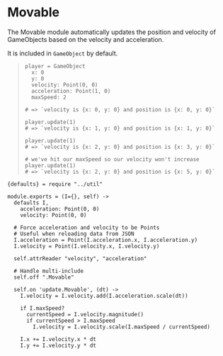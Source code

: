 Movable
=======

The Movable module automatically updates the position and velocity of
GameObjects based on the velocity and acceleration.

It is included in `GameObject` by default.

>     player = GameObject
>       x: 0
>       y: 0
>       velocity: Point(0, 0)
>       acceleration: Point(1, 0)
>       maxSpeed: 2
>
>     # => `velocity is {x: 0, y: 0} and position is {x: 0, y: 0}`
>
>     player.update(1)
>     # => `velocity is {x: 1, y: 0} and position is {x: 1, y: 0}`
>
>     player.update(1)
>     # => `velocity is {x: 2, y: 0} and position is {x: 3, y: 0}`
>
>     # we've hit our maxSpeed so our velocity won't increase
>     player.update(1)
>     # => `velocity is {x: 2, y: 0} and position is {x: 5, y: 0}`

    {defaults} = require "../util"

    module.exports = (I={}, self) ->
      defaults I,
        acceleration: Point(0, 0)
        velocity: Point(0, 0)

      # Force acceleration and velocity to be Points
      # Useful when reloading data from JSON
      I.acceleration = Point(I.acceleration.x, I.acceleration.y)
      I.velocity = Point(I.velocity.x, I.velocity.y)

      self.attrReader "velocity", "acceleration"

      # Handle multi-include
      self.off ".Movable"

      self.on 'update.Movable', (dt) ->
        I.velocity = I.velocity.add(I.acceleration.scale(dt))

        if I.maxSpeed?
          currentSpeed = I.velocity.magnitude()
          if currentSpeed > I.maxSpeed
            I.velocity = I.velocity.scale(I.maxSpeed / currentSpeed)

        I.x += I.velocity.x * dt
        I.y += I.velocity.y * dt
